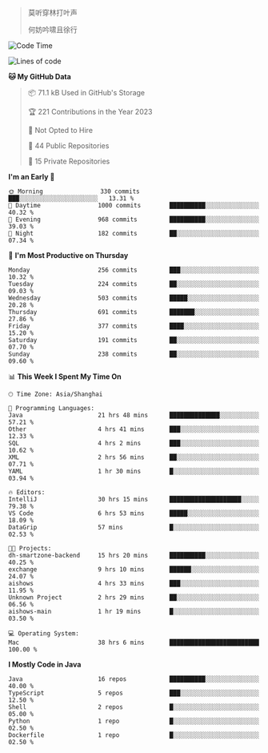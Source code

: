 > 莫听穿林打叶声
> 
> 何妨吟啸且徐行

<!-- ![Github Stats](https://github-readme-stats.vercel.app/api?username=catch6&count_private=true&show_icons=true&theme=gruvbox) -->

<!-- ![Top Langs](https://github-readme-stats.vercel.app/api/top-langs/?username=catch6&layout=compact) -->

<!--START_SECTION:waka-->
![Code Time](http://img.shields.io/badge/Code%20Time-518%20hrs%2031%20mins-blue)

![Lines of code](https://img.shields.io/badge/From%20Hello%20World%20I%27ve%20Written-9.3%20million%20lines%20of%20code-blue)

**🐱 My GitHub Data** 

> 📦 71.1 kB Used in GitHub's Storage 
 > 
> 🏆 221 Contributions in the Year 2023
 > 
> 🚫 Not Opted to Hire
 > 
> 📜 44 Public Repositories 
 > 
> 🔑 15 Private Repositories 
 > 
**I'm an Early 🐤** 

```text
🌞 Morning                330 commits         ███░░░░░░░░░░░░░░░░░░░░░░   13.31 % 
🌆 Daytime                1000 commits        ██████████░░░░░░░░░░░░░░░   40.32 % 
🌃 Evening                968 commits         ██████████░░░░░░░░░░░░░░░   39.03 % 
🌙 Night                  182 commits         ██░░░░░░░░░░░░░░░░░░░░░░░   07.34 % 
```
📅 **I'm Most Productive on Thursday** 

```text
Monday                   256 commits         ███░░░░░░░░░░░░░░░░░░░░░░   10.32 % 
Tuesday                  224 commits         ██░░░░░░░░░░░░░░░░░░░░░░░   09.03 % 
Wednesday                503 commits         █████░░░░░░░░░░░░░░░░░░░░   20.28 % 
Thursday                 691 commits         ███████░░░░░░░░░░░░░░░░░░   27.86 % 
Friday                   377 commits         ████░░░░░░░░░░░░░░░░░░░░░   15.20 % 
Saturday                 191 commits         ██░░░░░░░░░░░░░░░░░░░░░░░   07.70 % 
Sunday                   238 commits         ██░░░░░░░░░░░░░░░░░░░░░░░   09.60 % 
```


📊 **This Week I Spent My Time On** 

```text
🕑︎ Time Zone: Asia/Shanghai

💬 Programming Languages: 
Java                     21 hrs 48 mins      ██████████████░░░░░░░░░░░   57.21 % 
Other                    4 hrs 41 mins       ███░░░░░░░░░░░░░░░░░░░░░░   12.33 % 
SQL                      4 hrs 2 mins        ███░░░░░░░░░░░░░░░░░░░░░░   10.62 % 
XML                      2 hrs 56 mins       ██░░░░░░░░░░░░░░░░░░░░░░░   07.71 % 
YAML                     1 hr 30 mins        █░░░░░░░░░░░░░░░░░░░░░░░░   03.94 % 

🔥 Editors: 
IntelliJ                 30 hrs 15 mins      ████████████████████░░░░░   79.38 % 
VS Code                  6 hrs 53 mins       █████░░░░░░░░░░░░░░░░░░░░   18.09 % 
DataGrip                 57 mins             █░░░░░░░░░░░░░░░░░░░░░░░░   02.53 % 

🐱‍💻 Projects: 
dh-smartzone-backend     15 hrs 20 mins      ██████████░░░░░░░░░░░░░░░   40.25 % 
exchange                 9 hrs 10 mins       ██████░░░░░░░░░░░░░░░░░░░   24.07 % 
aishows                  4 hrs 33 mins       ███░░░░░░░░░░░░░░░░░░░░░░   11.95 % 
Unknown Project          2 hrs 29 mins       ██░░░░░░░░░░░░░░░░░░░░░░░   06.56 % 
aishows-main             1 hr 19 mins        █░░░░░░░░░░░░░░░░░░░░░░░░   03.50 % 

💻 Operating System: 
Mac                      38 hrs 6 mins       █████████████████████████   100.00 % 
```

**I Mostly Code in Java** 

```text
Java                     16 repos            ██████████░░░░░░░░░░░░░░░   40.00 % 
TypeScript               5 repos             ███░░░░░░░░░░░░░░░░░░░░░░   12.50 % 
Shell                    2 repos             █░░░░░░░░░░░░░░░░░░░░░░░░   05.00 % 
Python                   1 repo              █░░░░░░░░░░░░░░░░░░░░░░░░   02.50 % 
Dockerfile               1 repo              █░░░░░░░░░░░░░░░░░░░░░░░░   02.50 % 
```




<!--END_SECTION:waka-->
